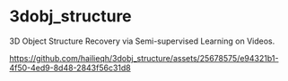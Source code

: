 # 3dobj_structure
3D Object Structure Recovery via Semi-supervised Learning on Videos.


https://github.com/hailieqh/3dobj_structure/assets/25678575/e94321b1-4f50-4ed9-8d48-2843f56c31d8

